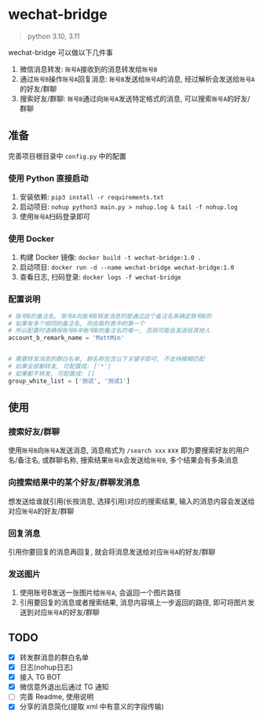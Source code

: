# wechat-bridge
> python 3.10, 3.11

wechat-bridge 可以做以下几件事

1. 微信消息转发: `账号A`接收到的消息转发给`账号B`
2. 通过`账号B`操作`账号A`回复消息: `账号B`发送给`账号A`的消息, 经过解析会发送给`账号A`的好友/群聊
3. 搜索好友/群聊: `账号B`通过向`账号A`发送特定格式的消息, 可以搜索`账号A`的好友/群聊

## 准备

完善项目根目录中 `config.py` 中的配置

### 使用 Python 直接启动
1. 安装依赖: `pip3 install -r requirements.txt`
2. 启动项目: `nohup python3 main.py > nohup.log & tail -f nohup.log`
3. 使用`账号A`扫码登录即可

### 使用 Docker
1. 构建 Docker 镜像: `docker build -t wechat-bridge:1.0 .`
2. 启动项目: `docker run -d --name wechat-bridge wechat-bridge:1.0`
3. 查看日志, 扫码登录: `docker logs -f wechat-bridge`

### 配置说明
```python
# 账号B的备注名, 账号A向账号B转发消息时是通过这个备注名来确定账号B的
# 如果有多个相同的备注名, 则会取列表中的第一个
# 所以配置时请确保账号A中账号B的备注名的唯一, 否则可能会发送给其他人
account_b_remark_name = 'MattMin'


# 需要转发消息的群白名单, 群名称包含以下关键字即可, 不支持模糊匹配
# 如果全部都转发, 可配置成: ['*']
# 如果都不转发, 可配置成: []
group_white_list = ['测试', '测试1']
```

## 使用
### 搜索好友/群聊
使用`账号B`向`账号A`发送消息, 消息格式为 `/search xxx` xxx 即为要搜索好友的用户名/备注名, 或群聊名称, 搜索结果`账号A`会发送给`账号B`, 多个结果会有多条消息

### 向搜索结果中的某个好友/群聊发消息
想发送给谁就引用(长按消息, 选择引用)对应的搜索结果, 输入的消息内容会发送给对应`账号A`的好友/群聊

### 回复消息
引用你要回复的消息再回复, 就会将消息发送给对应`账号A`的好友/群聊

### 发送图片
1. 使用账号B发送一张图片给`账号A`, 会返回一个图片路径
2. 引用要回复的消息或者搜索结果, 消息内容填上一步返回的路径, 即可将图片发送到对应`账号A`的好友/群聊


## TODO
- [x] 转发群消息的群白名单
- [x] 日志(nohup日志)
- [x] 接入 TG BOT
- [x] 微信意外退出后通过 TG 通知
- [ ] 完善 Readme, 使用说明
- [x] 分享的消息简化(提取 xml 中有意义的字段传输)